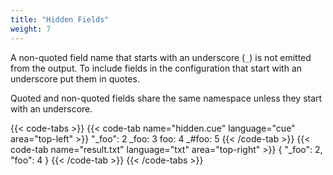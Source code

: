 ```yaml
---
title: "Hidden Fields"
weight: 7
---
```


A non-quoted field name that starts with an underscore (`_`) is not
emitted from the output.
To include fields in the configuration that start with an underscore
put them in quotes.

Quoted and non-quoted fields share the same namespace unless they start
with an underscore.

{{< code-tabs >}}
{{< code-tab name="hidden.cue" language="cue"  area="top-left" >}}
"_foo": 2
_foo:   3
foo:    4
_#foo:  5
{{< /code-tab >}}
{{< code-tab name="result.txt" language="txt"  area="top-right" >}}
{
    "_foo": 2,
    "foo": 4
}
{{< /code-tab >}}
{{< /code-tabs >}}
